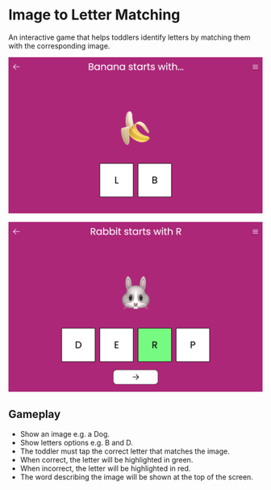 # Image to Letter Matching

An interactive game that helps toddlers identify letters by matching them with the corresponding image.

![Does Banana start with L or B?](../../../public/screenshots/image-to-letter-matching-level-1.png)

![Does Rabbit start with D, E, R, or P?](../../../public/screenshots/image-to-letter-matching-level-3.png)

## Gameplay

- Show an image e.g. a Dog.
- Show letters options e.g. B and D.
- The toddler must tap the correct letter that matches the image.
- When correct, the letter will be highlighted in green.
- When incorrect, the letter will be highlighted in red.
- The word describing the image will be shown at the top of the screen.